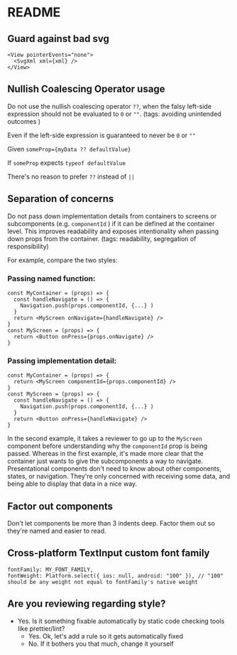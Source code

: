 # README

## Guard against bad svg
```
<View pointerEvents="none">
  <SvgXml xml={xml} />
</View>
```

## Nullish Coalescing Operator usage
Do not use the nullish coalescing operator `??`, when the falsy left-side expression should not be evaluated to `0` or `""`. (tags: avoiding unintended outcomes )

Even if the left-side expression is guaranteed to never be `0` or `""`

Given `someProp={myData ?? defaultValue}`

If `someProp` expects `typeof defaultValue`

There's no reason to prefer `??` instead of `||`

## Separation of concerns
Do not pass down implementation details from containers to screens or subcomponents (e.g. `componentId` ) if it can be defined at the container level. This improves readability and exposes intentionality when passing down props from the container. (tags: readability, segregation of responsibility)

For example, compare the two styles:

### Passing named function:
```
const MyContainer = (props) => {
  const handleNavigate = () => {
    Navigation.push(props.componentId, {...} )
  }
  return <MyScreen onNavigate={handleNavigate} />
}
const MyScreen = (props) => {
  return <Button onPress={props.onNavigate} />
}
```

### Passing implementation detail:
```
const MyContainer = (props) => {
  return <MyScreen componentId={props.componentId} />
}
const MyScreen = (props) => {
  const handleNavigate = () => {
    Navigation.push(props.componentId, {...} )
  }
  return <Button onPress={handleNavigate} />
}
```

In the second example, it takes a reviewer to go up to the `MyScreen` component before understanding why the `componentId` prop is being passed. Whereas in the first example, it's made more clear that the container just wants to give the subcomponents a way to navigate. Presentational components don't need to know about other components, states, or navigation. They're only concerned with receiving some data, and being able to display that data in a nice way.

## Factor out components
Don't let components be more than 3 indents deep. Factor them out so they're named and easier to read.

## Cross-platform TextInput custom font family
```
fontFamily: MY_FONT_FAMILY,
fontWeight: Platform.select({ ios: null, android: "100" }), // "100" should be any weight not equal to fontFamily's native weight
```

## Are you reviewing regarding style?
- Yes. Is it something fixable automatically by static code checking tools like prettier/lint?
  - Yes. Ok, let's add a rule so it gets automatically fixed
  - No. If it bothers you that much, change it yourself
